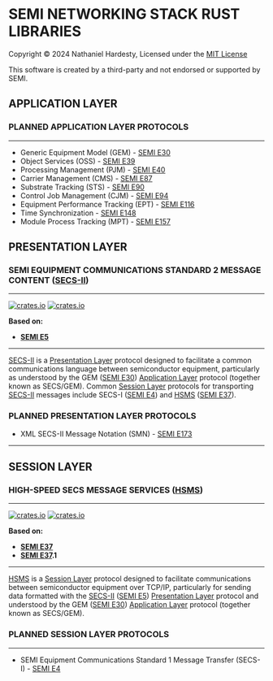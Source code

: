 # SEMI NETWORKING STACK RUST LIBRARIES

Copyright © 2024 Nathaniel Hardesty, Licensed under the [MIT License](./license.md)

This software is created by a third-party and not endorsed or supported by SEMI.

## APPLICATION LAYER

### PLANNED APPLICATION LAYER PROTOCOLS

-------------------------------------------------------------------------------

- Generic Equipment Model (GEM) - [SEMI E30]
- Object Services (OSS) - [SEMI E39]
- Processing Management (PJM) - [SEMI E40]
- Carrier Management (CMS) - [SEMI E87]
- Substrate Tracking (STS) - [SEMI E90]
- Control Job Management (CJM) - [SEMI E94]
- Equipment Performance Tracking (EPT) - [SEMI E116]
- Time Synchronization - [SEMI E148]
- Module Process Tracking (MPT) - [SEMI E157]

## PRESENTATION LAYER

### SEMI EQUIPMENT COMMUNICATIONS STANDARD 2 MESSAGE CONTENT ([SECS-II])

-------------------------------------------------------------------------------

[![crates.io](https://img.shields.io/crates/v/semi_e5.svg)](https://crates.io/crates/semi_e5)
[![crates.io](https://img.shields.io/crates/d/semi_e5.svg)](https://crates.io/crates/semi_e5)

**Based on:**

- **[SEMI E5]**

-------------------------------------------------------------------------------

[SECS-II] is a [Presentation Layer] protocol designed to facilitate a
common communications language between semiconductor equipment,
particularly as understood by the GEM ([SEMI E30]) [Application Layer]
protocol (together known as SECS/GEM). Common [Session Layer] protocols for
transporting [SECS-II] messages include SECS-I ([SEMI E4]) and [HSMS]
([SEMI E37]).

### PLANNED PRESENTATION LAYER PROTOCOLS

- XML SECS-II Message Notation (SMN) - [SEMI E173]

-------------------------------------------------------------------------------

## SESSION LAYER

### HIGH-SPEED SECS MESSAGE SERVICES ([HSMS])

-------------------------------------------------------------------------------

[![crates.io](https://img.shields.io/crates/v/semi_e37.svg)](https://crates.io/crates/semi_e37)
[![crates.io](https://img.shields.io/crates/d/semi_e37.svg)](https://crates.io/crates/semi_e37)

**Based on:**

- **[SEMI E37]**
- **[SEMI E37].1**

-------------------------------------------------------------------------------

[HSMS] is a [Session Layer] protocol designed to facilitate communications
between semiconductor equipment over TCP/IP, particularly for sending data
formatted with the [SECS-II] ([SEMI E5]) [Presentation Layer] protocol and
understood by the GEM ([SEMI E30]) [Application Layer] protocol (together
known as SECS/GEM).

### PLANNED SESSION LAYER PROTOCOLS

-------------------------------------------------------------------------------

- SEMI Equipment Communications Standard 1 Message Transfer (SECS-I) - [SEMI E4]

[SEMI E4]:  https://store-us.semi.org/products/e00400-semi-e4-specification-for-semi-equipment-communications-standard-1-message-transfer-secs-i
[SEMI E5]:  https://store-us.semi.org/products/e00500-semi-e5-specification-for-semi-equipment-communications-standard-2-message-content-secs-ii
[SEMI E30]: https://store-us.semi.org/products/e03000-semi-e30-specification-for-the-generic-model-for-communications-and-control-of-manufacturing-equipment-gem
[SEMI E37]: https://store-us.semi.org/products/e03700-semi-e37-high-speed-secs-message-services-hsms-generic-services
[SEMI E39]: https://store-us.semi.org/products/e03900-semi-e39-specification-for-object-services-concepts-behavior-and-services
[SEMI E40]: https://store-us.semi.org/products/e04000-semi-e40-specification-for-processing-management
[SEMI E87]: https://store-us.semi.org/products/e08700-semi-e87-specification-for-carrier-management-cms
[SEMI E90]: https://store-us.semi.org/products/e09000-semi-e90-specification-for-substrate-tracking
[SEMI E94]: https://store-us.semi.org/products/e09400-semi-e94-specification-for-control-job-management
[SEMI E116]: https://store-us.semi.org/products/e11600-semi-e116-specification-for-equipment-performance-tracking
[SEMI E148]: https://store-us.semi.org/products/e14800-semi-e148-specification-for-time-synchronization-and-definition-of-the-ts-clock-object
[SEMI E157]: https://store-us.semi.org/products/e15700-semi-e157-specification-for-module-process-tracking
[SEMI E173]: https://store-us.semi.org/products/e17300-semi-e173-specification-for-xml-secs-ii-message-notation-smn

[Application Layer]:  https://en.wikipedia.org/wiki/Application_layer
[Presentation Layer]: https://en.wikipedia.org/wiki/Presentation_layer
[Session Layer]:      https://en.wikipedia.org/wiki/Session_layer

[SECS-II]: ./semi_e5/readme.md
[HSMS]:    ./semi_e37/readme.md
